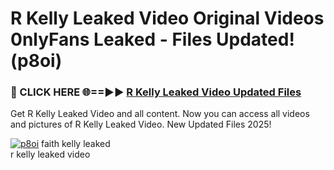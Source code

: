 # R Kelly Leaked Video Original Videos 0nlyFans Leaked - Files Updated! (p8oi)

<h3>🔴 CLICK HERE 🌐==►► <a href="https://best4dudes.click/HH4t6V" rel="nofollow">R Kelly Leaked Video Updated Files</a></h3>

Get R Kelly Leaked Video and all content. Now you can access all videos and pictures of R Kelly Leaked Video. New Updated Files 2025!

[![p8oi](https://github.com/user-attachments/assets/8c521d6e-e6e3-4a75-9320-d58ab9d79d5b)](https://best4dudes.click/HH4t6V)
faith kelly leaked<br>
r kelly leaked video